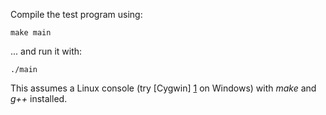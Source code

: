 Compile the test program using:

    make main

... and run it with:

    ./main

This assumes a Linux console (try [Cygwin] [1] on Windows) with *make* and *g++* installed.

 [1]: http://cygwin.com/ "Cygwin"
 
